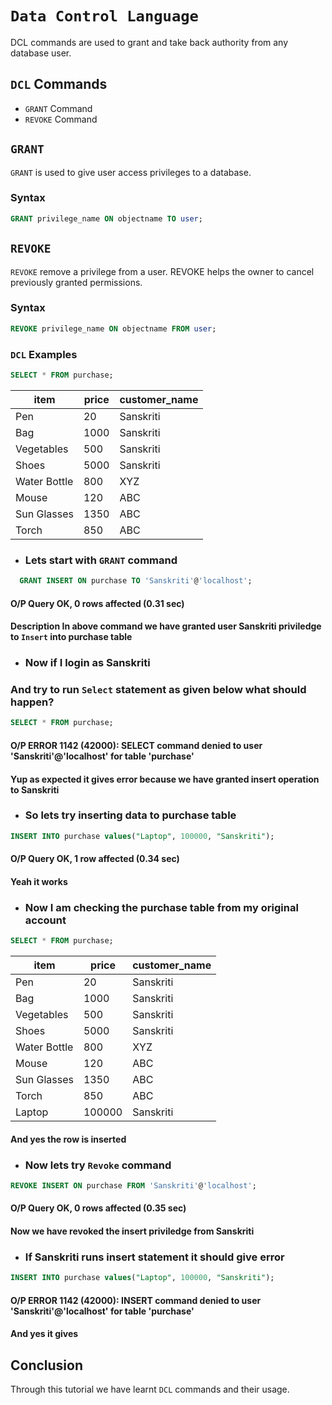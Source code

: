 # `Data Control Language`
DCL commands are used to grant and take back authority from any database user.

## `DCL` Commands
- `GRANT` Command
- `REVOKE` Command

## `GRANT`
`GRANT` is used to give user access privileges to a database.

### Syntax
```sql
GRANT privilege_name ON objectname TO user;
```

## `REVOKE`
`REVOKE` remove a privilege from a user. REVOKE helps the owner to cancel previously granted permissions.


### Syntax
```sql
REVOKE privilege_name ON objectname FROM user;
```

### `DCL` Examples
```sql
SELECT * FROM purchase;
```

| item         | price | customer_name |
|--------------|-------|---------------|
| Pen          |    20 | Sanskriti     |
| Bag          |  1000 | Sanskriti     |
| Vegetables   |   500 | Sanskriti     |
| Shoes        |  5000 | Sanskriti     |
| Water Bottle |   800 | XYZ           |
| Mouse        |   120 | ABC           |
| Sun Glasses  |  1350 | ABC           |
| Torch        |   850 | ABC           |

- ### Lets start with `GRANT` command

```sql
  GRANT INSERT ON purchase TO 'Sanskriti'@'localhost'; 
```
#### O/P Query OK, 0 rows affected (0.31 sec)
#### Description In above command we have granted user Sanskriti priviledge to `Insert` into purchase table

- ### Now if I login as Sanskriti 
### And try to run `Select` statement as given below what should happen?
```sql 
SELECT * FROM purchase;
```
#### O/P ERROR 1142 (42000): SELECT command denied to user 'Sanskriti'@'localhost' for table 'purchase'

#### Yup as expected it gives error because we have granted insert operation to Sanskriti

- ### So lets try inserting data to purchase table
```sql  
INSERT INTO purchase values("Laptop", 100000, "Sanskriti");
```
#### O/P Query OK, 1 row affected (0.34 sec)
#### Yeah it works

- ### Now I am checking the purchase table from my original account
```sql
SELECT * FROM purchase;
```

| item         | price  | customer_name |
|-------------|--------|---------------|
| Pen          |     20 | Sanskriti     |
| Bag          |   1000 | Sanskriti     |
| Vegetables   |    500 | Sanskriti     |
| Shoes        |   5000 | Sanskriti     |
| Water Bottle |    800 | XYZ           |
| Mouse        |    120 | ABC           |
| Sun Glasses  |   1350 | ABC           |
| Torch        |    850 | ABC           |
| Laptop       | 100000 | Sanskriti     |
#### And yes the row is inserted 

- ### Now lets try `Revoke` command
```sql 
REVOKE INSERT ON purchase FROM 'Sanskriti'@'localhost';
```
#### O/P Query OK, 0 rows affected (0.35 sec)
#### Now we have revoked the insert priviledge from Sanskriti

- ### If Sanskriti runs insert statement it should give error
```sql 
INSERT INTO purchase values("Laptop", 100000, "Sanskriti");
```
#### O/P ERROR 1142 (42000): INSERT command denied to user 'Sanskriti'@'localhost' for table 'purchase'
#### And yes it gives


## Conclusion

Through this tutorial we have learnt `DCL` commands and their usage.
